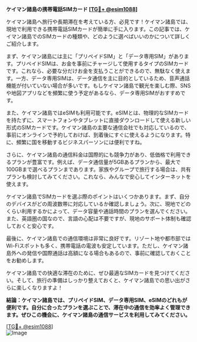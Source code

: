 **ケイマン諸島の携帯電話SIMカード [[TG💪+ @esim1088](https://t.me/s/esim1088)]**

ケイマン諸島へ旅行や長期滞在を考えている方、必見です！ケイマン諸島では、現地で利用できる携帯電話SIMカードが簡単に手に入ります。この記事では、ケイマン諸島でのSIMカードの種類や、どのように選べばいいのかについて詳しくご紹介します。

まず、ケイマン諸島には主に「プリペイドSIM」と「データ専用SIM」があります。プリペイドSIMは、お金を事前にチャージして使用するタイプのSIMカードです。これなら、必要な分だけお金を支払うことができるので、無駄なく使えます。一方、データ専用SIMは、データ通信を主に目的としているため、音声通話機能が付いていない場合が多いです。もしケイマン諸島で観光を楽しむ際、SNSや地図アプリなどを頻繁に使う予定があるなら、データ専用SIMがおすすめです。

また、ケイマン諸島ではeSIMも利用可能です。eSIMとは、物理的なSIMカードを持たずに、スマートフォンやタブレットに直接ダウンロードして使える新しい形式のSIMカードです。ケイマン諸島の主要な通信会社でも対応しているので、事前にオンラインで予約しておけば、到着後にすぐに使えるようになります。特に、頻繁に国を移動するビジネスパーソンには便利ですね。

さらに、ケイマン諸島の通信料金は国際的にも競争力があり、低価格で利用できるプランが豊富です。例えば、データ通信量が5GBあるプランから、最大で100GBまで選べるプランまであります。家族やグループで旅行する場合は、共有プランも検討してみてください。これなら、みんなで安心してインターネットを使えます。

ケイマン諸島でSIMカードを選ぶ際のポイントはいくつかあります。まず、自分のデバイスがどの周波数帯に対応しているか確認しましょう。次に、現地でどのくらい利用するかによって、データ容量や通話時間のプランを選んでください。また、英語圏の国なので、言語の心配は不要ですが、現地のサポート体制も確認しておくと安心です。

最後に、ケイマン諸島での通信環境は非常に良好です。リゾート地や都市部ではWi-Fiスポットも多く、携帯電話の電波も安定しています。ただし、ケイマン諸島外への発信や国際通話は高額になる場合もあるので、事前に確認しておくことをお勧めします。

ケイマン諸島での快適な滞在のために、ぜひ最適なSIMカードを見つけてください。そして、旅行の準備はしっかり整えておくと、ケイマン諸島での思い出がさらに楽しくなりますよ！

**結論：ケイマン諸島では、プリペイドSIM、データ専用SIM、eSIMのどれもが便利です。自分に合ったプランを選ぶことで、滞在中の通信を効率よく管理できます。ぜひこの機会に、ケイマン諸島の通信サービスを利用してみてください。**

[[TG💪+ @esim1088](https://t.me/s/esim1088)]  
![Image](https://i.postimg.cc/Y0z9fWf4/image.png)